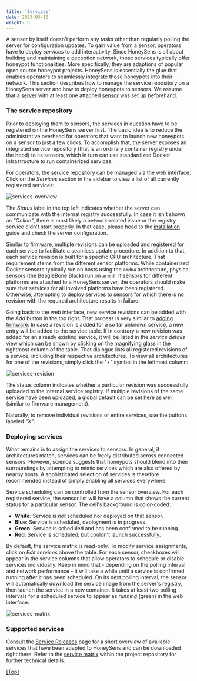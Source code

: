```yaml
---
title: 'Services'
date: 2025-03-10
weight: 6
---
```


A sensor by itself doesn't perform any tasks other than regularly polling the server for configuration updates. To gain value from a sensor, operators have to deploy *services* to add interactivity. Since HoneySens is all about building and maintaining a deception network, those services typically offer honeypot functionalities. More specifically, they are adaptions of popular open source honeypot projects. HoneySens is essentially the glue that enables operators to seamlessly integrate those honeypots into their network. This section describes how to manage the service repository on a HoneySens server and how to deploy honeypots to sensors. We assume that a [server](/docs/installation/) with at least one attached [sensor](/docs/sensors/) was set up beforehand.

### The service repository
Prior to deploying them to sensors, the services in question have to be registered on the HoneySens server first. The basic idea is to reduce the administrative overhead for operators that want to launch new honeypots on a sensor to just a few clicks. To accomplish that, the server exposes an integrated service repository (that is an ordinary container registry under the hood) to its sensors, which in turn can use standardized Docker infrastructure to run containerized services.

For operators, the service repository can be managed via the web interface. Click on the *Services* section in the sidebar to view a list of all currently registered services:

![services-overview](/images/demo-services.png)

The *Status* label in the top left indicates whether the server can communicate with the internal registry successfully. In case it isn't shown as *"Online"*, there is most likely a network-related issue or the registry service didn't start properly. In that case, please head to the [installation](/docs/installation/) guide and check the server configuration.

Similar to firmware, multiple revisions can be uploaded and registered for each service to facilitate a seamless update procedure. In addition to that, each service revision is built for a specific CPU architecture. That requirement stems from the different sensor platforms: While containerized Docker sensors typically run on hosts using the `amd64` architecture, physical sensors (the BeagleBone Black) run on `armhf`. If sensors for different platforms are attached to a HoneySens server, the operators should make sure that services for all involved platforms have been registered. Otherwise, attempting to deploy services to sensors for which there is no revision with the required architecture results in failure.

Going back to the web interface, new service revisions can be added with the *Add* button in the top right. That process is very similar to [adding firmware](/docs/sensors/#registering-firmware). In case a revision is added for a so far unknown service, a new entry will be added to the service table. If in contrary a new revision was added for an already existing service, it will be listed in the *service details* view which can be shown by clicking on the magnifying glass in the rightmost column of the table. That dialogue lists all registered revisions of a service, including their respective architectures. To view all architectures for one of the revisions, simply click the *"+"* symbol in the leftmost column:

![services-revision](/images/services-revisions.png)

The status column indicates whether a particular revision was successfully uploaded to the internal service registry. If multiple revisions of the same service have been uploaded, a global default can be set here as well (similar to firmware management).

Naturally, to remove individual revisions or entire services, use the buttons labeled *"X"*.

### Deploying services
What remains is to assign the services to sensors. In general, if architectures match, services can be freely distributed across connected sensors. However, science suggests that honeypots should blend into their surroundings by attempting to mimic services which are also offered by nearby hosts. A sophisticated selection of services is therefore recommended instead of simply enabling all services everywhere.

Service scheduling can be controlled from the sensor overview. For each registered service, the sensor list will have a column that shows the current status for a particular sensor. The cell's background is color-coded:
* **White**: Service is *not* scheduled nor deployed on that sensor.
* **Blue**: Service is scheduled, deployment is in progress.
* **Green**: Service is scheduled and has been confirmed to be running.
* **Red**: Service is scheduled, but couldn't launch successfully.

By default, the service matrix is read-only. To modify service assignments, click on *Edit services* above the table. For each sensor, checkboxes will appear in the service columns that allow operators to schedule or disable services individually. Keep in mind that - depending on the polling interval and network performance - it will take a while until a service is confirmed running after it has been scheduled. On its next polling interval, the sensor will automatically download the service image from the server's registry, then launch the service in a new container. It takes at least two polling intervals for a scheduled service to appear as *running* (green) in the web interface.

![services-matrix](/images/services-matrix.png)

### Supported services
Consult the [Service Releases](/releases/services/) page for a short overview of available services that have been adapted to HoneySens and can be downloaded right there. Refer to the [service matrix](https://github.com/HoneySens/honeysens/tree/master/sensor/services) within the project repository for further technical details.

[[Top]](#top)
